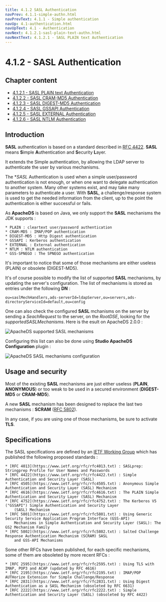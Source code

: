 ```yaml
---
title: 4.1.2 SASL Authentication
navPrev: 4.1.1-simple-authn.html
navPrevText: 4.1.1 - Simple authentication
navUp: 4.1-authentication.html
navUpText: 4.1 - Authentication
navNext: 4.1.2.1-sasl-plain-text-authn.html
navNextText: 4.1.2.1 - SASL PLAIN text Authentication
---
```


# 4.1.2 - SASL Authentication

## Chapter content

* [4.1.2.1 - SASL PLAIN text Authentication](4.1.2.1-sasl-plain-text-authn.html)
* [4.1.2.2 - SASL CRAM-MD5 Authentication](4.1.2.2-sasl-cram-md5-authn.html)
* [4.1.2.3 - SASL DIGEST-MD5 Authentication](4.1.2.3-sasl-digest-md5-authn.html)
* [4.1.2.4 - SASL GSSAPI Authentication](4.1.2.4-sasl-gssapi-authn.html)
* [4.1.2.5 - SASL EXTERNAL Authentication](4.1.2.5-sasl-external-authn.html)
* [4.1.2.6 - SASL NTLM Authentication](4.1.2.6-sasl-ntlm-authn.html)


## Introduction

**SASL** authentication is based on a standard described in [RFC 4422](https://www.ietf.org/rfc/rfc4422.txt). **SASL** means **S**imple **A**uthentication and **S**ecurity **L**ayer.

It extends the Simple authentication, by allowing the LDAP server to authenticate the user by various mechanisms.

The **SASL* Authentication is used when a simple user/password authentication is not enough, or when one want to delegate authentication to another system. Many other systems exist, and may take many parameters to authenticate a user. With **SASL**, a challenge/response system is used to get the needed information from the client, up to the point the authentication is either successful or fails.

As **ApacheDS** is based on Java, we only support the **SASL** mechanisms the JDK supports :

    * PLAIN : cleartext user/password authentication
    * CRAM-MD5 : IMAP/POP authentication
    * DIGEST-MD5 : Http Digest authentication
    * GSSAPI : Kerberos authentication
    * EXTERNAL : External authentication
    * NTLM : NTLM authentication
    * GSS-SPNEGO : The SPNEGO authentication

It's important to notice that some of those mechanisms are either useless (PLAIN) or obsolete (DIGEST-MD5).

It's of course possible to modify the list of supported **SASL** mechanisms, by updating the server's configuration. The list of mechanisms is stored as entries under the following **DN** :

    
    ou=saslMechHandlers,ads-serverId=ldapServer,ou=servers,ads-directoryServiceId=default,ou=config

One can also check the configured **SASL** mchanisms on the server by sending a _SeachRequest_ to the server, on the _RootDSE_, looking for the _supportedSASLMechanisms_. Here is the esult on ApacheDS 2.0.0 :

![ApacheDS supported SASL mechanisms](images/supported-sasl-mechanisms.png)

Configuring this list can also be done using **Studio ApacheDS Configuration** plugin :

![ApacheDS SASL mechanisms configuration](images/sasl-mechanisms-config.png)

## Usage and security

Most of the existing **SASL** mechanisms are just either useless (**PLAIN**, **ANONYMOUS**) or too weak to be used in a secured environment (**DIGEST-MD5** or **CRAM-MD5**).

A new **SASL** mechanism has been designed to replace the last two mechanisms : **SCRAM** ([RFC 5802](https://www.ietf.org/rfc/rfc5802.txt)).

In any case, if you are using one of those mechanisms, be sure to activate **TLS**.


## Specifications

The SASL specifications are defined by an [IETF Working Group](https://datatracker.ietf.org/wg/sasl/) which has published the following proposed standards :

    * [RFC 4013](https://www.ietf.org/rfc/rfc4013.txt) : SASLprep: Stringprep Profile for User Names and Passwords 
    * [RFC 4422](https://www.ietf.org/rfc/rfc4422.txt) : Simple Authentication and Security Layer (SASL)
    * [RFC 4505](https://www.ietf.org/rfc/rfc4505.txt) : Anonymous Simple Authentication and Security Layer (SASL) Mechanism
    * [RFC 4616](https://www.ietf.org/rfc/rfc4616.txt) : The PLAIN Simple Authentication and Security Layer (SASL) Mechanism
    * [RFC 4752](https://www.ietf.org/rfc/rfc4752.txt) : The Kerberos V5 ("GSSAPI") Simple Authentication and Security Layer
        (SASL) Mechanism
    * [RFC 5801](https://www.ietf.org/rfc/rfc5801.txt) : Using Generic Security Service Application Program Interface (GSS-API) 
        Mechanisms in Simple Authentication and Security Layer (SASL): The GS2 Mechanism Family
    * [RFC 5802](https://www.ietf.org/rfc/rfc5802.txt) : Salted Challenge Response Authentication Mechanism (SCRAM) SASL 
        and GSS-API Mechanisms

Some other RFCs have been published, for each specific mechanisms, some of them are obsoleted by more recent RFCs :

    * [RFC 2595](https://www.ietf.org/rfc/rfc2595.txt) : Using TLS with IMAP, POP3 and ACAP (updated by RFC 4616)
    * [RFC 2195](https://www.ietf.org/rfc/rfc2195.txt) : IMAP/POP AUTHorize Extension for Simple Challenge/Response
    * [RFC 2831](https://www.ietf.org/rfc/rfc2831.txt) : Using Digest Authentication as a SASL Mechanism (obsoleted by RFC 6631)
    * [RFC 2222](https://www.ietf.org/rfc/rfc2222.txt) : Simple Authentication and Security Layer (SASL) (obsoleted by RFC 4422)


